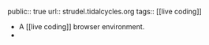 public:: true
url:: strudel.tidalcycles.org
tags:: [[live coding]]

- A [[live coding]] browser environment.
-